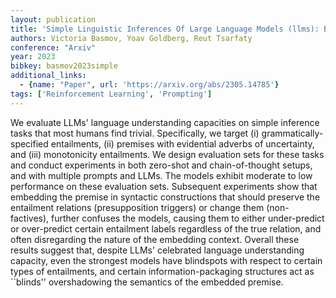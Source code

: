 ```yaml
---
layout: publication
title: 'Simple Linguistic Inferences Of Large Language Models (llms): Blind Spots And Blinds'
authors: Victoria Basmov, Yoav Goldberg, Reut Tsarfaty
conference: "Arxiv"
year: 2023
bibkey: basmov2023simple
additional_links:
  - {name: "Paper", url: 'https://arxiv.org/abs/2305.14785'}
tags: ['Reinforcement Learning', 'Prompting']
---
```

We evaluate LLMs' language understanding capacities on simple inference tasks
that most humans find trivial. Specifically, we target (i)
grammatically-specified entailments, (ii) premises with evidential adverbs of
uncertainty, and (iii) monotonicity entailments. We design evaluation sets for
these tasks and conduct experiments in both zero-shot and chain-of-thought
setups, and with multiple prompts and LLMs. The models exhibit moderate to low
performance on these evaluation sets. Subsequent experiments show that
embedding the premise in syntactic constructions that should preserve the
entailment relations (presupposition triggers) or change them (non-factives),
further confuses the models, causing them to either under-predict or
over-predict certain entailment labels regardless of the true relation, and
often disregarding the nature of the embedding context. Overall these results
suggest that, despite LLMs' celebrated language understanding capacity, even
the strongest models have blindspots with respect to certain types of
entailments, and certain information-packaging structures act as ``blinds''
overshadowing the semantics of the embedded premise.
